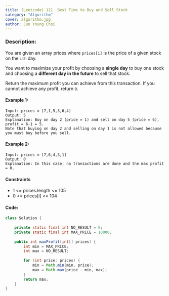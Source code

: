 ```yaml
---
title: (Leetcode) 121. Best Time to Buy and Sell Stock
category: "Algorithm"
cover: algorithm.jpg
author: Jun Young Choi
---
```


### Description:  

You are given an array prices where `prices[i]` is the price of a given stock on the `ith` day.

You want to maximize your profit by choosing a **single day** to buy one stock and choosing a **different day in the future** to sell that stock.

Return the maximum profit you can achieve from this transaction. If you cannot achieve any profit, return `0`.

#### Example 1:  

~~~textmate
Input: prices = [7,1,5,3,6,4]
Output: 5
Explanation: Buy on day 2 (price = 1) and sell on day 5 (price = 6), profit = 6-1 = 5.
Note that buying on day 2 and selling on day 1 is not allowed because you must buy before you sell.
~~~

#### Example 2:  

~~~textmate
Input: prices = [7,6,4,3,1]
Output: 0
Explanation: In this case, no transactions are done and the max profit = 0.
~~~
  
#### Constraints

- 1 <= prices.length <= 105
- 0 <= prices[i] <= 104

#### Code:
~~~java
class Solution {
    
    private static final int NO_RESULT = 0;
    private static final int MAX_PRICE = 10000;
    
    public int maxProfit(int[] prices) {
        int min = MAX_PRICE;
        int max = NO_RESULT;
        
        for (int price: prices) {
            min = Math.min(min, price);
            max = Math.max(price - min, max);
        }
        return max;
    }
}
~~~
